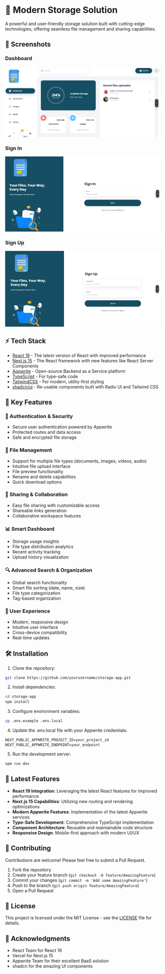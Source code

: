 # 🚀 Modern Storage Solution

A powerful and user-friendly storage solution built with cutting-edge technologies, offering seamless file management and sharing capabilities.

## 📸 Screenshots

### Dashboard

![Dashboard Screenshot](/public/assets/images/dashboard.png)

### Sign In

![Sign In Page](/public/assets/images/signin.png)

### Sign Up

![Sign Up Page](/public/assets/images/signup.png)

## ⚡️ Tech Stack

- [React 19](https://react.dev) - The latest version of React with improved performance
- [Next.js 15](https://nextjs.org) - The React framework with new features like React Server Components
- [Appwrite](https://appwrite.io) - Open-source Backend as a Service platform
- [TypeScript](https://www.typescriptlang.org) - For type-safe code
- [TailwindCSS](https://tailwindcss.com) - For modern, utility-first styling
- [shadcn/ui](https://ui.shadcn.com) - Re-usable components built with Radix UI and Tailwind CSS

## 🔋 Key Features

### 🔐 Authentication & Security

- Secure user authentication powered by Appwrite
- Protected routes and data access
- Safe and encrypted file storage

### 📁 File Management

- Support for multiple file types (documents, images, videos, audio)
- Intuitive file upload interface
- File preview functionality
- Rename and delete capabilities
- Quick download options

### 🤝 Sharing & Collaboration

- Easy file sharing with customizable access
- Shareable links generation
- Collaborative workspace features

### 📊 Smart Dashboard

- Storage usage insights
- File type distribution analytics
- Recent activity tracking
- Upload history visualization

### 🔍 Advanced Search & Organization

- Global search functionality
- Smart file sorting (date, name, size)
- File type categorization
- Tag-based organization

### 💅 User Experience

- Modern, responsive design
- Intuitive user interface
- Cross-device compatibility
- Real-time updates

## 🛠 Installation

1. Clone the repository:

```bash
git clone https://github.com/yourusername/storage-app.git
```

2. Install dependencies:

```bash
cd storage-app
npm install
```

3. Configure environment variables:

```bash
cp .env.example .env.local
```

4. Update the .env.local file with your Appwrite credentials:

```env
NEXT_PUBLIC_APPWRITE_PROJECT_ID=your_project_id
NEXT_PUBLIC_APPWRITE_ENDPOINT=your_endpoint
```

5. Run the development server:

```bash
npm run dev
```

## 📱 Latest Features

- **React 19 Integration**: Leveraging the latest React features for improved performance
- **Next.js 15 Capabilities**: Utilizing new routing and rendering optimizations
- **Modern Appwrite Features**: Implementation of the latest Appwrite services
- **Type-Safe Development**: Comprehensive TypeScript implementation
- **Component Architecture**: Reusable and maintainable code structure
- **Responsive Design**: Mobile-first approach with modern UI/UX

## 🤝 Contributing

Contributions are welcome! Please feel free to submit a Pull Request.

1. Fork the repository
2. Create your feature branch (`git checkout -b feature/AmazingFeature`)
3. Commit your changes (`git commit -m 'Add some AmazingFeature'`)
4. Push to the branch (`git push origin feature/AmazingFeature`)
5. Open a Pull Request

## 📝 License

This project is licensed under the MIT License - see the [LICENSE](LICENSE) file for details.

## 🙏 Acknowledgments

- React Team for React 19
- Vercel for Next.js 15
- Appwrite Team for their excellent BaaS solution
- shadcn for the amazing UI components
